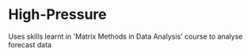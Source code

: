 # High-Pressure
Uses skills learnt in 'Matrix Methods in Data Analysis' course to analyse forecast data
